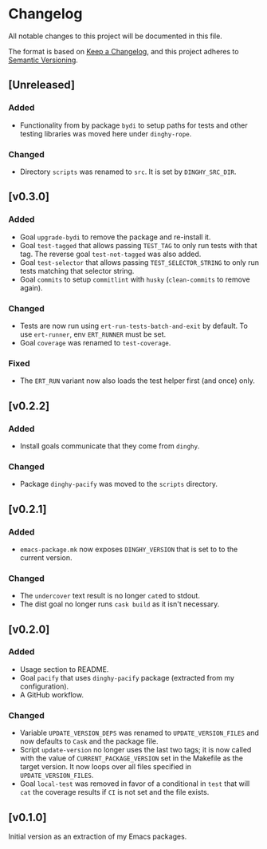 # Changelog

All notable changes to this project will be documented in this file.

The format is based on [Keep a Changelog](https://keepachangelog.com/en/1.0.0/),
and this project adheres to [Semantic Versioning](https://semver.org/spec/v2.0.0.html).

## [Unreleased]

### Added

- Functionality from by package `bydi` to setup paths for tests and
  other testing libraries was moved here under `dinghy-rope`.

### Changed

- Directory `scripts` was renamed to `src`. It is set by
  `DINGHY_SRC_DIR`.

## [v0.3.0]

### Added

- Goal `upgrade-bydi` to remove the package and re-install it.
- Goal `test-tagged` that allows passing `TEST_TAG` to only run tests
  with that tag. The reverse goal `test-not-tagged` was also added.
- Goal `test-selector` that allows passing `TEST_SELECTOR_STRING` to
  only run tests matching that selector string.
- Goal `commits` to setup `commitlint` with `husky` (`clean-commits`
  to remove again).

### Changed

- Tests are now run using `ert-run-tests-batch-and-exit` by default.
  To use `ert-runner`, env `ERT_RUNNER` must be set.
- Goal `coverage` was renamed to `test-coverage`.

### Fixed

- The `ERT_RUN` variant now also loads the test helper first (and
  once) only.

## [v0.2.2]

### Added

- Install goals communicate that they come from `dinghy`.

### Changed

- Package `dinghy-pacify` was moved to the `scripts` directory.
## [v0.2.1]

### Added

- `emacs-package.mk` now exposes `DINGHY_VERSION` that is set to to
  the current version.

### Changed

- The `undercover` text result is no longer `cat`ed to stdout.
- The dist goal no longer runs `cask build` as it isn't necessary.

## [v0.2.0]

### Added

- Usage section to README.
- Goal `pacify` that uses `dinghy-pacify` package (extracted from my
  configuration).
- A GitHub workflow.

### Changed

- Variable `UPDATE_VERSION_DEPS` was renamed to `UPDATE_VERSION_FILES`
  and now defaults to `Cask` and the package file.
- Script `update-version` no longer uses the last two tags; it is now
  called with the value of `CURRENT_PACKAGE_VERSION` set in the
  Makefile as the target version. It now loops over all files
  specified in `UPDATE_VERSION_FILES`.
- Goal `local-test` was removed in favor of a conditional in `test`
  that will `cat` the coverage results if `CI` is not set and the file
  exists.

## [v0.1.0]

Initial version as an extraction of my Emacs packages.
